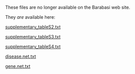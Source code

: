 These files are no longer available on the Barabasi web site.

They *are* available here:

[supplementary_tableS2.txt](https://web.archive.org/web/20160915011955/http://www.barabasilab.com/pubs/CCNR-ALB_Publications/200705-14_PNAS-HumanDisease/Suppl/supplementary_tableS2.txt)

[supplementary_tableS3.txt](https://web.archive.org/web/20160915011955/http://www.barabasilab.com/pubs/CCNR-ALB_Publications/200705-14_PNAS-HumanDisease/Suppl/supplementary_tableS3.txt)

[supplementary_tableS4.txt](https://web.archive.org/web/20160915011955/http://www.barabasilab.com/pubs/CCNR-ALB_Publications/200705-14_PNAS-HumanDisease/Suppl/supplementary_tableS4.txt)

[disease.net.txt](https://web.archive.org/web/20160915011955/http://www.barabasilab.com/pubs/CCNR-ALB_Publications/200705-14_PNAS-HumanDisease/Suppl/disease.net.w)

[gene.net.txt](https://web.archive.org/web/20160915011955/http://www.barabasilab.com/pubs/CCNR-ALB_Publications/200705-14_PNAS-HumanDisease/Suppl/gene.net.w)
